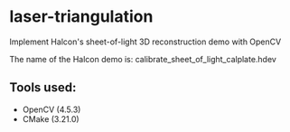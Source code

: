 # laser-triangulation
Implement Halcon's sheet-of-light 3D reconstruction demo with OpenCV

The name of the Halcon demo is: calibrate_sheet_of_light_calplate.hdev

## Tools used:
- OpenCV (4.5.3)
- CMake (3.21.0)

